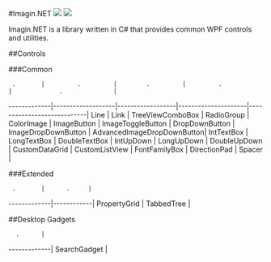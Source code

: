 ﻿#Imagin.NET ![](https://img.shields.io/badge/style-1.0.6-blue.svg?style=flat&label=version) ![](https://img.shields.io/badge/style-build-green.svg?style=flat&label=stable)

Imagin.NET is a library written in C# that provides common WPF controls and utilities.

##Controls

###Common

     .       |         .         |        .         |         .           |             .              | 
-------------|-------------------|------------------|---------------------|----------------------------|
Line         | Link              | TreeViewComboBox | RadioGroup          | ColorImage                 |
ImageButton  | ImageToggleButton | DropDownButton   | ImageDropDownButton | AdvancedImageDropDownButton|
IntTextBox   | LongTextBox       | DoubleTextBox    | IntUpDown           | LongUpDown                 |
DoubleUpDown | CustomDataGrid    | CustomListView   | FontFamilyBox       | DirectionPad               |
Spacer       | 

###Extended

     .       |      .     | 
-------------|------------|
PropertyGrid | TabbedTree |

##Desktop Gadgets

      .      |
-------------|
SearchGadget |